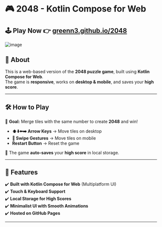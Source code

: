 # 🎮 2048 - Kotlin Compose for Web

## 🕹️ Play Now 👉 [greenn3.github.io/2048](https://greenn3.github.io/2048/)

![image](https://github.com/user-attachments/assets/2f1308bd-1f70-4297-a8e9-06a850a6084a)


## 📜 About  
This is a web-based version of the **2048 puzzle game**, built using **Kotlin Compose for Web**.  
The game is **responsive**, works on **desktop & mobile**, and saves your **high score**.

---

## 🛠️ How to Play  

🎯 **Goal:** Merge tiles with the same number to create **2048** and win!  

- **⬆️⬇️⬅️➡️ Arrow Keys** → Move tiles on desktop  
- **📱 Swipe Gestures** → Move tiles on mobile  
- **Restart Button** → Reset the game  

🔹 The game **auto-saves** your **high score** in local storage.

---

## 🚀 Features  
✔️ **Built with Kotlin Compose for Web** (Multiplatform UI)  
✔️ **Touch & Keyboard Support**  
✔️ **Local Storage for High Scores**  
✔️ **Minimalist UI with Smooth Animations**  
✔️ **Hosted on GitHub Pages**  

---


